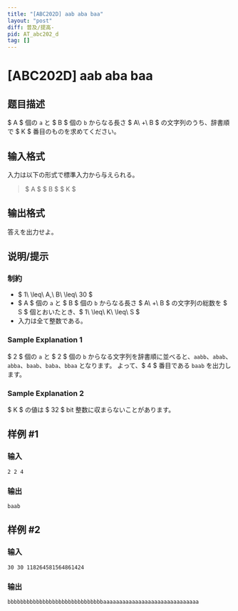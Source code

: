```yaml
---
title: "[ABC202D] aab aba baa"
layout: "post"
diff: 普及/提高-
pid: AT_abc202_d
tag: []
---
```


# [ABC202D] aab aba baa

## 题目描述

[problemUrl]: https://atcoder.jp/contests/abc202/tasks/abc202_d

$ A $ 個の `a` と $ B $ 個の `b` からなる長さ $ A\ +\ B $ の文字列のうち、辞書順で $ K $ 番目のものを求めてください。

## 输入格式

入力は以下の形式で標準入力から与えられる。

> $ A $ $ B $ $ K $

## 输出格式

答えを出力せよ。

## 说明/提示

### 制約

- $ 1\ \leq\ A,\ B\ \leq\ 30 $
- $ A $ 個の `a` と $ B $ 個の `b` からなる長さ $ A\ +\ B $ の文字列の総数を $ S $ 個とおいたとき、$ 1\ \leq\ K\ \leq\ S $
- 入力は全て整数である。

### Sample Explanation 1

$ 2 $ 個の `a` と $ 2 $ 個の `b` からなる文字列を辞書順に並べると、`aabb`、`abab`、`abba`、`baab`、`baba`、`bbaa` となります。 よって、$ 4 $ 番目である `baab` を出力します。

### Sample Explanation 2

$ K $ の値は $ 32 $ bit 整数に収まらないことがあります。

## 样例 #1

### 输入

```
2 2 4
```

### 输出

```
baab
```

## 样例 #2

### 输入

```
30 30 118264581564861424
```

### 输出

```
bbbbbbbbbbbbbbbbbbbbbbbbbbbbbbaaaaaaaaaaaaaaaaaaaaaaaaaaaaaa
```

